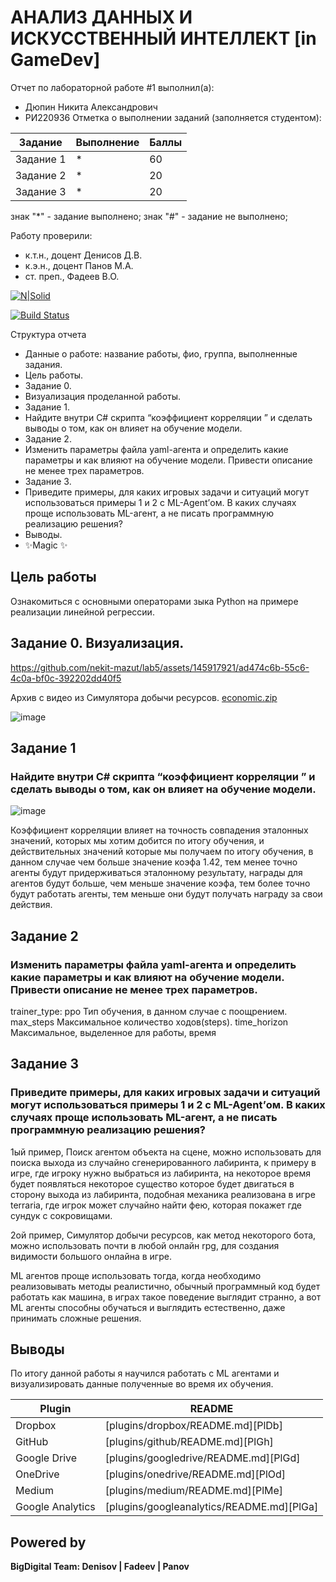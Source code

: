 # АНАЛИЗ ДАННЫХ И ИСКУССТВЕННЫЙ ИНТЕЛЛЕКТ [in GameDev]
Отчет по лабораторной работе #1 выполнил(а):
- Дюпин Никита Александрович
- РИ220936
Отметка о выполнении заданий (заполняется студентом):

| Задание | Выполнение | Баллы |
| ------ | ------ | ------ |
| Задание 1 | * | 60 |
| Задание 2 | * | 20 |
| Задание 3 | * | 20 |

знак "*" - задание выполнено; знак "#" - задание не выполнено;

Работу проверили:
- к.т.н., доцент Денисов Д.В.
- к.э.н., доцент Панов М.А.
- ст. преп., Фадеев В.О.

[![N|Solid](https://cldup.com/dTxpPi9lDf.thumb.png)](https://nodesource.com/products/nsolid)

[![Build Status](https://travis-ci.org/joemccann/dillinger.svg?branch=master)](https://travis-ci.org/joemccann/dillinger)

Структура отчета

- Данные о работе: название работы, фио, группа, выполненные задания.
- Цель работы.
- Задание 0.
- Визуализация проделанной работы.
- Задание 1.
- Найдите внутри C# скрипта “коэффициент корреляции ” и сделать выводы о том, как он влияет на обучение модели.
- Задание 2.
- Изменить параметры файла yaml-агента и определить какие параметры и как влияют на обучение модели. Привести описание не менее трех параметров.
- Задание 3.
- Приведите примеры, для каких игровых задачи и ситуаций могут использоваться примеры 1 и 2 с ML-Agent’ом. В каких случаях проще использовать ML-агент, а не писать программную реализацию решения?
- Выводы.
- ✨Magic ✨

## Цель работы
Ознакомиться с основными операторами зыка Python на примере реализации линейной регрессии.
## Задание 0. Визуализация.

https://github.com/nekit-mazut/lab5/assets/145917921/ad474c6b-55c6-4c0a-bf0c-392202dd40f5

Архив с видео из Симулятора добычи ресурсов.
[economic.zip](https://github.com/nekit-mazut/lab5/files/13198586/economic.zip)

![image](https://github.com/nekit-mazut/lab5/assets/145917921/e1b9e95d-b068-4626-b48c-188a6faf1873)

## Задание 1
### Найдите внутри C# скрипта “коэффициент корреляции ” и сделать выводы о том, как он влияет на обучение модели.

![image](https://github.com/nekit-mazut/lab5/assets/145917921/d9d6aea2-18ef-409c-b4ab-607be412199f)

Коэффициент корреляции влияет на точность совпадения эталонных значений, которых мы хотим добится по итогу обучения, и действительных значений которые мы получаем по итогу обучения, в данном случае чем больше значение коэфа 1.42, тем менее точно агенты будут придерживаться эталонному результату, награды для агентов будут больше, чем меньше значение коэфа, тем более точно будут работать агенты, тем меньше они будут получать награду за свои действия.


## Задание 2
### Изменить параметры файла yaml-агента и определить какие параметры и как влияют на обучение модели. Привести описание не менее трех параметров.

trainer_type: ppo
Тип обучения, в данном случае с поощрением.
max_steps
Максимальное количество ходов(steps).
time_horizon
Максимальное, выделенное для работы, время

## Задание 3
### Приведите примеры, для каких игровых задачи и ситуаций могут использоваться примеры 1 и 2 с ML-Agent’ом. В каких случаях проще использовать ML-агент, а не писать программную реализацию решения?

1ый пример, Поиск агентом объекта на сцене, можно использовать для поиска выхода из случайно сгенерированного лабиринта, к примеру в игре, где игроку нужно выбраться из лабиринта, на некоторое время будет появляться некоторое существо которое будет двигаться в сторону выхода из лабиринта, подобная механика реализована в игре terraria, где игрок может случайно найти фею, которая покажет где сундук с сокровищами.

2ой пример, Симулятор добычи ресурсов, как метод некоторого бота, можно использовать почти в любой онлайн rpg, для создания видимости большого онлайна в игре.

ML агентов проще использовать тогда, когда необходимо реализовывать методы реалистично, обычный программный код будет работать как машина, в играх такое поведение выглядит странно, а вот ML агенты способны обучаться и выглядить естественно, даже принимать сложные решения.

## Выводы

По итогу данной работы я научился работать с ML агентами и визуализировать данные полученные во время их обучения.

| Plugin | README |
| ------ | ------ |
| Dropbox | [plugins/dropbox/README.md][PlDb] |
| GitHub | [plugins/github/README.md][PlGh] |
| Google Drive | [plugins/googledrive/README.md][PlGd] |
| OneDrive | [plugins/onedrive/README.md][PlOd] |
| Medium | [plugins/medium/README.md][PlMe] |
| Google Analytics | [plugins/googleanalytics/README.md][PlGa] |

## Powered by

**BigDigital Team: Denisov | Fadeev | Panov**
